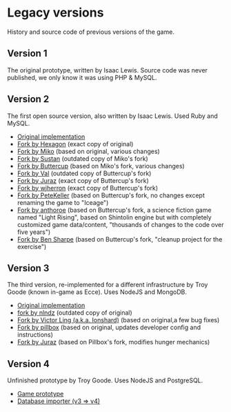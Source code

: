 # Legacy versions

History and source code of previous versions of the game.

## Version 1

The original prototype, written by Isaac Lewis.
Source code was never published, we only know it was using PHP & MySQL.

## Version 2

The first open source version, also written by Isaac Lewis. Used Ruby and MySQL.

- [Original implementation](v2-original)
- [Fork by Hexagon](v2-fork-hexagoncode) (exact copy of original)
- [Fork by Miko](v2-fork-Mikoko) (based on original, various changes)
- [Fork by Sustan](v2-fork-Sustan) (outdated copy of Miko's fork)
- [Fork by Buttercup](v2-fork-Buttercup2k)
  (based on Miko's fork, various changes)
- [Fork by Val](v2-fork-valitas) (outdated copy of Buttercup's fork)
- [Fork by Juraz](v2-fork-JohnJuraz) (exact copy of Buttercup's fork)
- [Fork by wjherron](v2-fork-wjherron) (exact copy of Buttercup's fork)
- [Fork by PeteKeller](v2-fork-PeteKeller)
  (based on Buttercup's fork, no changes except renaming the game to "Iceage")
- [Fork by anthoroe](v2-fork-anthoroe)
  (based on Buttercup's fork, a science fiction game named "Light Rising",
  based on Shintolin engine but with completely customized game data/content,
  "thousands of changes to the code over five years")
- [Fork by Ben Sharpe](v2-fork-bsharpe)
  (based on Buttercup's fork, "cleanup project for the exercise")

## Version 3

The third version, re-implemented for a different infrastructure by Troy Goode
(known in-game as Ecce). Uses NodeJS and MongoDB.

- [Original implementation](v3-original)
- [fork by nlndz](v3-fork-nlndz) (outdated copy of original)
- [Fork by Victor Ling (a.k.a. Ionshard)](v3-fork-Ionshard)
  (based on original,a few bug fixes)
- [Fork by pillbox](v3-fork-tmpillbox)
  (based on original, updates developer config and instructions)
- [Fork by Juraz](v3-fork-JohnJuraz)
  (based on Pillbox's fork, modifies hunger mechanics)

## Version 4

Unfinished prototype by Troy Goode. Uses NodeJS and PostgreSQL.

- [Game prototype](v4-original)
- [Database importer (v3 => v4)](v4-import)
